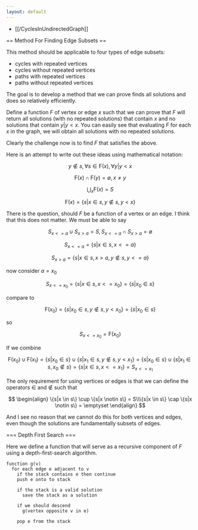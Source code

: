 ```yaml
---
layout: default
---
```


 * [[/CyclesInUndirectedGraph]]

== Method For Finding Edge Subsets ==

This method should be applicable to four types of edge subsets:
 * cycles with repeated vertices
 * cycles without repeated vertices
 * paths with repeated vertices
 * paths without repeated vertices

The goal is to develop a method that we can prove finds all solutions and does so relatively efficiently.

Define a function $F$ of vertex or edge $x$ such that we can prove that $F$ will return all solutions (with no repeated solutions) that contain $x$ and no solutions that contain $y|y<x$.
You can easily see that evaluating $F$ for each $x$ in the graph, we will obtain all solutions with no repeated solutions.

Clearly the challenge now is to find $F$ that satisfies the above.

Here is an attempt to write out these ideas using mathematical notation:

$$
y \notin s, \forall s \in \textrm{F}(x), \forall y | y < x
$$

$$
\textrm{F}(x) \cap \textrm{F}(y) = \emptyset, x \neq y
$$

$$
\bigcup_x \textrm{F}(x) = S
$$

$$
\textrm{F}(x) = \{ s | x \in s, y \notin s, y < x \}       
$$

There is the question, should $F$ be a function of a vertex or an edge. I think that this does not matter. We must be able to say

$$
S_{x <= a} \cup S_{x > a} = S, S_{x <= a} \cap S_{x > a} = \emptyset
$$

$$
S_{x <= a} = \{ s | x \in s, x <= a \}
$$

$$
S_{x > a} = \{ s | x \in s, x > a, y \notin s, y <= a \}
$$

now consider $a = x_0$

$$
S_{x <= x_0} = \{ s | x \in s, x <= x_0 \} = \{ s | x_0 \in s\}
$$

compare to

$$
\textrm{F}(x_0) = \{ s | x_0 \in s, y \notin s, y < x_0 \} = \{ s | x_0 \in s \}
$$

so

$$
S_{x <= x_0} = \textrm{F}(x_0)
$$

If we combine

$$
\textrm{F}(x_0) \cup \textrm{F}(x_1) = \{ s | x_0 \in s \} \cup \{ s | x_1 \in s, y \notin s, y < x_1 \} = \{ s | x_0 \in s \} \cup \{ s | x_1 \in s, x_0 \notin s \} = \{ s | x \in s, x <= x_1 \} = S_{x <= x_1}
$$

The only requirement for using vertices or edges is that we can define the operators $\in$ and $\notin$ such that

$$
\begin{align}
\{s|x \in s\} \cup \{s|x \notin s\} = S\\\{s|x \in s\} \cap \{s|x \notin s\} = \emptyset
\end{align}
$$

And I see no reason that we cannot do this for both vertices and edges, even though the solutions are fundamentally subsets of edges.

=== Depth First Search ===

Here we define a function that will serve as a recursive component of $F$ using a depth-first-search algorithm.

    function g(v)
      for each edge e adjacent to v
        if the stack contains e then continue
        push e onto to stack
    
        if the stack is a valid solution
          save the stack as a solution
    
        if we should descend
          g(vertex opposite v in e)
    
        pop e from the stack
    
